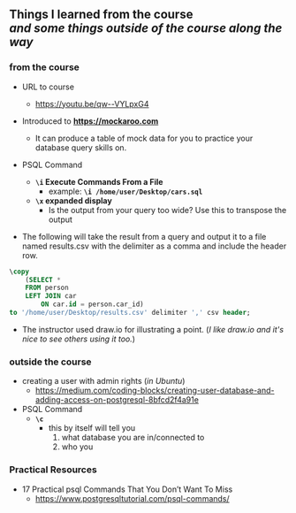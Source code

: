## Things I learned from the course<br>_and some things outside of the course along the way_

### from the course
- URL to course
    - https://youtu.be/qw--VYLpxG4
- Introduced to **https://mockaroo.com**
    - It can produce a table of mock data for you to practice your database query skills on.
- PSQL Command
    - **`\i` Execute Commands From a File**
        - example: **`\i /home/user/Desktop/cars.sql`**
    - **`\x` expanded display**
        - Is the output from your query too wide? Use this to transpose the output

- The following will take the result from a query and output it to a file named results.csv with the delimiter as a comma and include the header row.
```sql
\copy 
    (SELECT *
    FROM person
    LEFT JOIN car
        ON car.id = person.car_id) 
to '/home/user/Desktop/results.csv' delimiter ',' csv header; 
```


- The instructor used draw.io for illustrating a point. (_I like draw.io and it's nice to see others using it too._)


### outside the course
- creating a user with admin rights (_in Ubuntu_)
    - https://medium.com/coding-blocks/creating-user-database-and-adding-access-on-postgresql-8bfcd2f4a91e
- PSQL Command
    - **`\c`**
        - this by itself will tell you  
            1. what database you are in/connected to 
            2. who you 

### Practical Resources
- 17 Practical psql Commands That You Don’t Want To Miss
    - https://www.postgresqltutorial.com/psql-commands/


